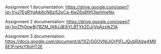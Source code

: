 Assignment 1 documentation: https://drive.google.com/open?id=1rvJ7EgRYgAjk6cN8zi52pCa-KwZ6s8fllfj3ipHmeNo

Assignment 2 documentation: https://drive.google.com/open?id=1orZfh0owBj7BZM_f48JJB3iYLBTYk2DJrVpAzstk21A

Assignment 3 documentation: https://docs.google.com/document/d/1XZrGGOVNlJiOrPjFLJQvbRXdw4M96E1FrsHcY8oHT2E
